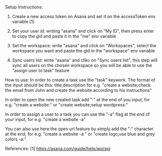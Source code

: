 Setup Instructions:

1. Create a new access token on Asana and set it on the accessToken env variable [1]

2. Set your user id: writing "asana" and click on "My ID", then press enter to copy the gid and paste it in the "me" env variable

3. Set the workspace: write "asana" and click on "Workspaces", select the workspace you want and paste the gid in the "workspace" env variable

4. Sync users list: write "asana" and clikc on "Sync users list", this step will sync all users on the chosen workspace so you will be able to use the "assign user to task" feature

How to use:
In order to create a task use the "task" keywork.
The format of the input should be this: title;description
for e.g. "create a website;check the email from John and create the website according to his instructions"

In order to open the new created task add ":" at the end of you input, for e.g. "create a website:" or "create website;setup wordpress:"

In order to assign a user to a task you can use the "-a" flag at the end of your input, for e.g. "create a website -a"

You can also use here the open url feature by simply add the ":" character at the end, for e.g. "create a website -a:" or "create logo;use blue and grey colors -a:"


References:
[1] https://asana.com/guide/help/api/api